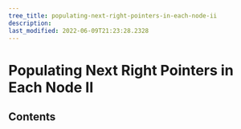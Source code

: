 ```yaml
---
tree_title: populating-next-right-pointers-in-each-node-ii
description: 
last_modified: 2022-06-09T21:23:28.2328
---
```


# Populating Next Right Pointers in Each Node II

## Contents
